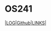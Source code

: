 # OS241
|[LOG](https://github.com/LesmanaArya/os241/blob/master/TXT/mylog.txt)|[Github](https://github.com/LesmanaArya/os241)|[LINKS](https://lesmanaarya.github.io/os241/LINKS/)|
